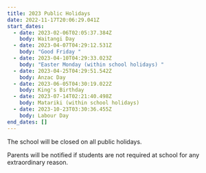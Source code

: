 ```yaml
---
title: 2023 Public Holidays
date: 2022-11-17T20:06:29.041Z
start_dates:
  - date: 2023-02-06T02:05:37.384Z
    body: Waitangi Day
  - date: 2023-04-07T04:29:12.531Z
    body: "Good Friday "
  - date: 2023-04-10T04:29:33.023Z
    body: "Easter Monday (within school holidays) "
  - date: 2023-04-25T04:29:51.542Z
    body: Anzac Day
  - date: 2023-06-05T04:30:19.022Z
    body: King's Birthday
  - date: 2023-07-14T02:21:40.498Z
    body: Matariki (within school holidays)
  - date: 2023-10-23T03:30:36.455Z
    body: Labour Day
end_dates: []
---
```

The school will be closed on all public holidays. 

Parents will be notified if students are not required at school for any extraordinary reason.
